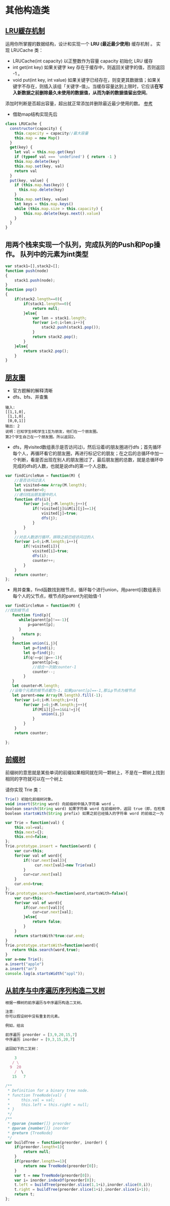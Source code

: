 # 其他构造类

## [LRU緩存机制](https://leetcode-cn.com/problems/lru-cache/)

运用你所掌握的数据结构，设计和实现一个  **LRU (最近最少使用)** 缓存机制 。
实现 LRUCache 类：

- LRUCache(int capacity) 以正整数作为容量 capacity 初始化 LRU 缓存
- int get(int key) 如果关键字 key 存在于缓存中，则返回关键字的值，否则返回 -1 。
- void put(int key, int value) 如果关键字已经存在，则变更其数据值；如果关键字不存在，则插入该组「关键字-值」。当缓存容量达到上限时，它应该**在写入新数据之前删除最久未使用的数据值，从而为新的数据值留出空间**。

添加时判断是否超出容量，超出就正常添加并删除最近最少使用的数。
[参考](https://juejin.im/post/5be38e4c51882516c56cfa3b)

- 借助map结构实现先后
```javascript
class LRUCache {
  constructor(capacity) {
    this.capacity = capacity//最大容量
    this.map = new Map()
  }
  get(key) {
    let val = this.map.get(key)
    if (typeof val === 'undefined') { return -1 }
    this.map.delete(key)
    this.map.set(key, val)
    return val
  }
  put(key, value) {
    if (this.map.has(key)) { 
      this.map.delete(key) 
    }
    this.map.set(key, value)
    let keys = this.map.keys()
    while (this.map.size > this.capacity) {    
        this.map.delete(keys.next().value) 
    }
  }
}
```

## 用两个栈来实现一个队列，完成队列的Push和Pop操作。 队列中的元素为int类型

```javascript
var stack1=[],stack2=[];
function push(node)
{
    stack1.push(node);
}
function pop()
{
    if(stack2.length==0){
        if(stack1.length==0){
            return null;
        }else{
            var len = stack1.length;
            for(var i=0;i<len;i++){
                stack2.push(stack1.pop());
            }
            return stack2.pop();
        }
    }else{
        return stack2.pop();
    }
}
```


## [朋友圈](https://leetcode-cn.com/problems/friend-circles/solution/peng-you-quan-by-leetcode/)

- 官方题解的解释清晰
- dfs、bfs、并查集

```
输入: 
[[1,1,0],
 [1,1,0],
 [0,0,1]]
输出: 2 
说明：已知学生0和学生1互为朋友，他们在一个朋友圈。
第2个学生自己在一个朋友圈。所以返回2。
```

- dfs，用visited数组表示是否访问过i，然后沿着i的朋友圈进行dfs；首先循环每个人，再循环看它的朋友圈，再进行标记它的朋友；在之后的总循环中加一个判断，看是否出现在别人的朋友圈过了，最后朋友圈的总数，就是总循环中完成的dfs的人数，也就是说dfs的第一个人总数。
```javascript
var findCircleNum = function(M) {
    //是否访问过该人
    let visited=new Array(M.length);
    let counter=0;
    //递归找出朋友圈中的人
    function dfs(i){
        for(var j=0;j<M.length;j++){
            if(!visited[j]&&M[i][j]==1){
                visited[j]=true;
                dfs(j);
            }
        }
    }
    //对总人数进行循环，排除之前已经访问过的人
    for(var i=0;i<M.length;i++){
        if(!visited[i]){
            visited[i]=true;
            dfs(i);
            counter++;
        }
    }
    return counter;
};
```
- 用并查集，find函数找到根节点，循环每个进行union，用parent[i]数组表示每个人的父节点，根节点的parent为初始值-1

```javascript
var findCircleNum = function(M) {
//找到根节点
   function find(p){
      while(parent[p]!==-1){
          p=parent[p];
      }
       return p;
   }
   function union(i,j){
        let p=find(i);
        let q=find(j);
        if(q!==p||p==-1){
            parent[p]=q;
            //结合一次就counter-1
            counter--;
        }
   }
   let counter=M.length;
  //设每个元素的根节点都为-1，如果parent[p]==-1,那么p节点为根节点
   let parent=new Array(M.length).fill(-1);
    for(var i=0;i<M.length;i++){
        for(var j=0;j<M.length;j++){
            if(M[i][j]==1&&i!=j){
                union(i,j)
            }
        }
    }
    return counter;
    
};
```

## [前缀树](https://leetcode-cn.com/problems/implement-trie-prefix-tree/solution/)

前缀树的意思就是某些单词的前缀如果相同就在同一颗树上，不是在一颗树上找到相同的字符就可以在一个树上

请你实现 Trie 类：

```js
Trie() 初始化前缀树对象。
void insert(String word) 向前缀树中插入字符串 word 。
boolean search(String word) 如果字符串 word 在前缀树中，返回 true（即，在检索之前已经插入）；否则，返回 false 。
boolean startsWith(String prefix) 如果之前已经插入的字符串 word 的前缀之一为 prefix ，返回 true ；否则，返回 false 。
```

```javascript
var Trie = function(val) {
    this.val=val;
    this.next={};
    this.end=false;
};
Trie.prototype.insert = function(word) {
    var cur=this;
    for(var val of word){
        if(!cur.next[val]){
             cur.next[val]=new Trie(val)
        }
        cur=cur.next[val]
    }
    cur.end=true;
};
Trie.prototype.search=function(word,startsWith=false){
    var cur=this;
    for(var val of word){
        if(cur.next[val]){
            cur=cur.next[val];
        }else{
            return false;
        }
    }
    return startsWith?true:cur.end;
}
Trie.prototype.startsWith=function(word){
   return this.search(word,true);
}
var a=new Trie();
a.insert("apple")
a.insert("an")
console.log(a.startsWidth("appl"));
```

##  [从前序与中序遍历序列构造二叉树](https://leetcode-cn.com/problems/construct-binary-tree-from-preorder-and-inorder-traversal/)
```javascript
根据一棵树的前序遍历与中序遍历构造二叉树。

注意:
你可以假设树中没有重复的元素。

例如，给出

前序遍历 preorder = [3,9,20,15,7]
中序遍历 inorder = [9,3,15,20,7]

返回如下的二叉树：

    3
   / \
  9  20
    /  \
   15   7

/**
 * Definition for a binary tree node.
 * function TreeNode(val) {
 *     this.val = val;
 *     this.left = this.right = null;
 * }
 */
/**
 * @param {number[]} preorder
 * @param {number[]} inorder
 * @return {TreeNode}
 */
var buildTree = function(preorder, inorder) {
    if(preorder.length<1){
        return null;
    }
    if(preorder.length==1){
        return new TreeNode(preorder[0]);
    }
    var t = new TreeNode(preorder[0]);
    var i= inorder.indexOf(preorder[0]);
    t.left = buildTree(preorder.slice(1,1+i),inorder.slice(0,i));
    t.right = buildTree(preorder.slice(1+i),inorder.slice(i+1));
    return t;
};
```
